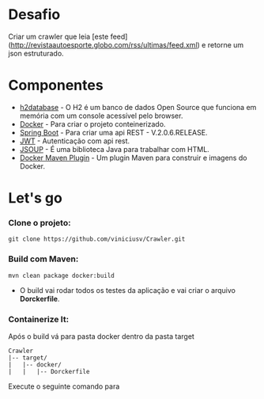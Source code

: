 # Desafio

Criar um crawler que leia [este feed] (http://revistaautoesporte.globo.com/rss/ultimas/feed.xml) e retorne um json estruturado.

# Componentes 

* [h2database](https://github.com/h2database/h2database) - O H2 é um banco de dados Open Source que funciona em memória com um console acessível pelo browser.
* [Docker](https://www.docker.com/) - Para criar o projeto conteinerizado.
* [Spring Boot](https://spring.io/projects/spring-boot) - Para criar uma api REST - V.2.0.6.RELEASE.
* [JWT](https://jwt.io/) - Autenticação com api rest.
* [JSOUP](https://jsoup.org/) - É uma biblioteca Java para trabalhar com HTML.
* [Docker Maven Plugin](https://github.com/spotify/docker-maven-plugin#specify-build-info-in-the-pom) - Um plugin Maven para construir e imagens do Docker.

# Let's go
### Clone o projeto:

```
git clone https://github.com/viniciusv/Crawler.git
```

### Build com Maven:
```
mvn clean package docker:build
```
* O build vai rodar todos os testes da aplicação e vai criar o arquivo **Dorckerfile**.

### Containerize It:
Após o build vá para pasta docker dentro da pasta target
```
Crawler
|-- target/
|   |-- docker/
|   |   |-- Dorckerfile
```
Execute o seguinte comando para
